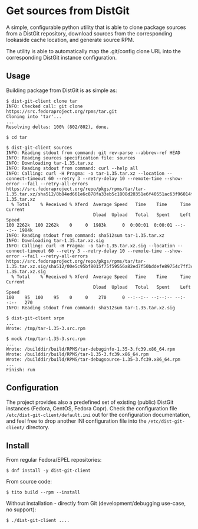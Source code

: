 Get sources from DistGit
========================

A simple, configurable python utility that is able to clone package sources from
a DistGit repository, download sources from the corresponding lookaside cache
location, and generate source RPM.

The utility is able to automatically map the .git/config clone URL into the
corresponding DistGit instance configuration.


Usage
-----

Building package from DistGit is as simple as:

    $ dist-git-client clone tar
    INFO: Checked call: git clone https://src.fedoraproject.org/rpms/tar.git
    Cloning into 'tar'...
    ...
    Resolving deltas: 100% (802/802), done.

    $ cd tar

    $ dist-git-client sources
    INFO: Reading stdout from command: git rev-parse --abbrev-ref HEAD
    INFO: Reading sources specification file: sources
    INFO: Downloading tar-1.35.tar.xz
    INFO: Reading stdout from command: curl --help all
    INFO: Calling: curl -H Pragma: -o tar-1.35.tar.xz --location --connect-timeout 60 --retry 3 --retry-delay 10 --remote-time --show-error --fail --retry-all-errors https://src.fedoraproject.org/repo/pkgs/rpms/tar/tar-1.35.tar.xz/sha512/8b84ed661e6c878fa33eb5c1808d20351e6f40551ac63f96014fb0d0b9c72d5d94d8865d39e36bcb184fd250f84778a3b271bbd8bd2ceb69eece0c3568577510/tar-1.35.tar.xz
      % Total    % Received % Xferd  Average Speed   Time    Time     Time  Current
                                     Dload  Upload   Total   Spent    Left  Speed
    100 2262k  100 2262k    0     0  1983k      0  0:00:01  0:00:01 --:--:-- 1984k
    INFO: Reading stdout from command: sha512sum tar-1.35.tar.xz
    INFO: Downloading tar-1.35.tar.xz.sig
    INFO: Calling: curl -H Pragma: -o tar-1.35.tar.xz.sig --location --connect-timeout 60 --retry 3 --retry-delay 10 --remote-time --show-error --fail --retry-all-errors https://src.fedoraproject.org/repo/pkgs/rpms/tar/tar-1.35.tar.xz.sig/sha512/00e5c95bf8015f75f59556a82ed7f50bddefe89754c7ff3c19411aee2f37626a5d65c33e18b87f7f8f96388d3f175fd095917419a3ad1c0fc9d6188088bac944/tar-1.35.tar.xz.sig
      % Total    % Received % Xferd  Average Speed   Time    Time     Time  Current
                                     Dload  Upload   Total   Spent    Left  Speed
    100    95  100    95    0     0    270      0 --:--:-- --:--:-- --:--:--   270
    INFO: Reading stdout from command: sha512sum tar-1.35.tar.xz.sig

    $ dist-git-client srpm
    ...
    Wrote: /tmp/tar-1.35-3.src.rpm

    $ mock /tmp/tar-1.35-3.src.rpm
    ...
    Wrote: /builddir/build/RPMS/tar-debuginfo-1.35-3.fc39.x86_64.rpm
    Wrote: /builddir/build/RPMS/tar-1.35-3.fc39.x86_64.rpm
    Wrote: /builddir/build/RPMS/tar-debugsource-1.35-3.fc39.x86_64.rpm
    ...
    Finish: run


Configuration
-------------

The project provides also a predefined set of existing (public) DistGit
instances (Fedora, CentOS, Fedora Copr).  Check the configuration file
`/etc/dist-git-client/default.ini` out for the configuration documentation,
and feel free to drop another INI configuration file into the
`/etc/dist-git-client/` directory.


Install
-------

From regular Fedora/EPEL repositories:

    $ dnf install -y dist-git-client

From source code:

    $ tito build --rpm --install

Without installation - directly from Git (development/debugging use-case, no support):

    $ ./dist-git-client ....
